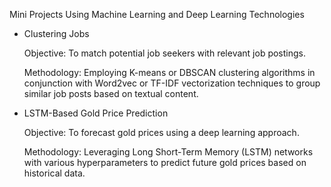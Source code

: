 Mini Projects Using Machine Learning and Deep Learning Technologies

- Clustering Jobs

    Objective: To match potential job seekers with relevant job postings.
  
    Methodology: Employing K-means or DBSCAN clustering algorithms in conjunction with Word2vec or TF-IDF vectorization techniques to group similar job posts based on textual content.

- LSTM-Based Gold Price Prediction

    Objective: To forecast gold prices using a deep learning approach.

    Methodology: Leveraging Long Short-Term Memory (LSTM) networks with various hyperparameters to predict future gold prices based on historical data.
